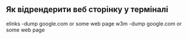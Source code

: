 ## Як відрендерити веб сторінку у терміналі

elinks -dump google.com or some web page
w3m -dump google.com or some web page
